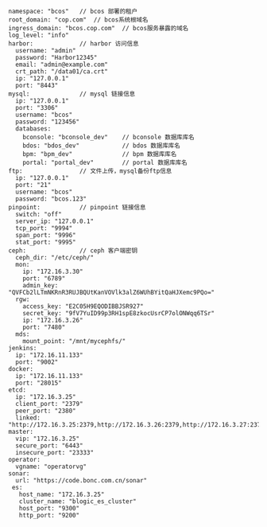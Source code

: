     namespace: "bcos"   // bcos 部署的租户
    root_domain: "cop.com"  // bcos系统根域名
    ingress_domain: "bcos.cop.com"  // bcos服务暴露的域名
    log_level: "info"
    harbor:				// harbor 访问信息
      username: "admin"		
      password: "Harbor12345"	
      email: "admin@example.com"	
      crt_path: "/data01/ca.crt"	
      ip: "127.0.0.1"	
      port: "8443"
    mysql:				// mysql 链接信息
      ip: "127.0.0.1"		
      port: "3306"			
      username: "bcos"		
      password: "123456"	
      databases:
        bconsole: "bconsole_dev"	// bconsole 数据库库名
        bdos: "bdos_dev"			// bdos 数据库库名
        bpm: "bpm_dev"				// bpm 数据库库名
        portal: "portal_dev"		// portal 数据库库名
    ftp:				// 文件上传，mysql备份ftp信息
      ip: "127.0.0.1"			
      port: "21"
      username: "bcos"
      password: "bcos.123"
    pinpoint:			// pinpoint 链接信息
      switch: "off"
      server_ip: "127.0.0.1"
      tcp_port: "9994"
      span_port: "9996"
      stat_port: "9995"
    ceph:				// ceph 客户端密钥
      ceph_dir: "/etc/ceph/"
      mon:
        ip: "172.16.3.30"
        port: "6789"
        admin_key: "QVFCb2lLTmNKRnR3RUJBQUtKanVOVlk3alZ6WUhBYitQaHJXemc9PQo="
      rgw:
        access_key: "E2C05H9EQODIBBJSR927"
        secret_key: "9fV7YuID99p3RH1spE8zkocUsrCP7olONWqq6TSr"
        ip: "172.16.3.26"
        port: "7480"
      mds: 
        mount_point: "/mnt/mycephfs/"
    jenkins:
      ip: "172.16.11.133"
      port: "9002"
    docker:
      ip: "172.16.11.133"
      port: "28015"
    etcd:
      ip: "172.16.3.25"
      client_port: "2379"
      peer_port: "2380"
      linked: "http://172.16.3.25:2379,http://172.16.3.26:2379,http://172.16.3.27:2379"
    master:
      vip: "172.16.3.25"
      secure_port: "6443"
      insecure_port: "23333"
    operator:
      vgname: "operatorvg"
    sonar:
      url: "https://code.bonc.com.cn/sonar"
     es:
       host_name: "172.16.3.25"
       cluster_name: "blogic_es_cluster"
       host_port: "9300"
       http_port: "9200"